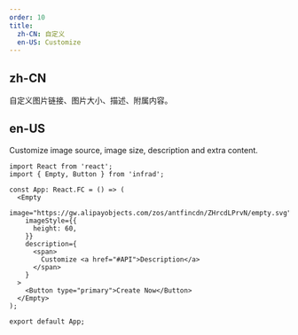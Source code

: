 ```yaml
---
order: 10
title:
  zh-CN: 自定义
  en-US: Customize
---
```


## zh-CN

自定义图片链接、图片大小、描述、附属内容。

## en-US

Customize image source, image size, description and extra content.

```tsx
import React from 'react';
import { Empty, Button } from 'infrad';

const App: React.FC = () => (
  <Empty
    image="https://gw.alipayobjects.com/zos/antfincdn/ZHrcdLPrvN/empty.svg"
    imageStyle={{
      height: 60,
    }}
    description={
      <span>
        Customize <a href="#API">Description</a>
      </span>
    }
  >
    <Button type="primary">Create Now</Button>
  </Empty>
);

export default App;
```
